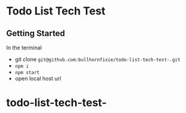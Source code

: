 # Todo List Tech Test

## Getting Started 

In the terminal 
- git clone `git@github.com:bullhornfixie/todo-list-tech-test-.git`
- `npm i`
- `npm start`
- open local host url 
# todo-list-tech-test-
